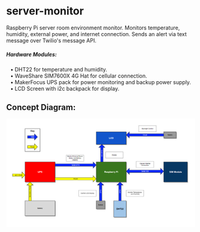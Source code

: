 # server-monitor
Raspberry Pi server room environment monitor. Monitors temperature, humidity, external power, and internet connection. Sends an alert via text message over Twilio's message API.  
##### Hardware Modules:  
&ensp; • DHT22 for temperature and humidity.  
&ensp; • WaveShare SIM7600X 4G Hat for cellular connection.  
&ensp; • MakerFocus UPS pack for power monitoring and backup power supply.  
&ensp; • LCD Screen with i2c backpack for display.  
  
## Concept Diagram:  
![Diagram](screens/diagram.png?raw=true "Title")
